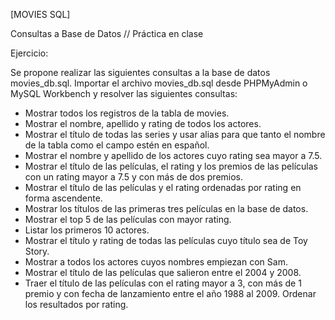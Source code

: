 [MOVIES SQL]


Consultas a Base de Datos
// Práctica en clase


Ejercicio:

Se propone realizar las siguientes consultas a la base de datos movies_db.sql.
Importar el archivo movies_db.sql desde PHPMyAdmin o MySQL Workbench y resolver las siguientes consultas:

- Mostrar todos los registros de la tabla de movies. 
- Mostrar el nombre, apellido y rating de todos los actores.
- Mostrar el título de todas las series y usar alias para que tanto el nombre de la tabla como el campo estén en español.
- Mostrar el nombre y apellido de los actores cuyo rating sea mayor a 7.5.
- Mostrar el título de las películas, el rating y los premios de las películas con un rating mayor a 7.5 y con más de dos premios.
- Mostrar el título de las películas y el rating ordenadas por rating en forma ascendente.
- Mostrar los títulos de las primeras tres películas en la base de datos.
- Mostrar el top 5 de las películas con mayor rating.
- Listar los primeros 10 actores.
- Mostrar el título y rating de todas las películas cuyo título sea de Toy Story.
- Mostrar a todos los actores cuyos nombres empiezan con Sam.
- Mostrar el título de las películas que salieron entre el 2004 y 2008.
- Traer el título de las películas con el rating mayor a 3, con más de 1 premio y con fecha de lanzamiento entre el año 1988 al 2009. Ordenar los resultados por rating.
